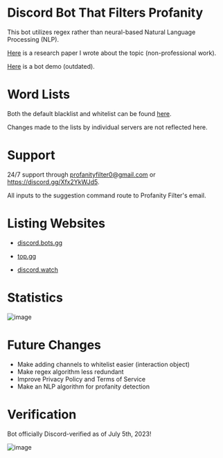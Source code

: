 # Discord Bot That Filters Profanity 
This bot utilizes regex rather than neural-based Natural Language Processing (NLP). 

[Here](https://docs.google.com/document/d/1MNkp8vCZ8zUYGCEMJW-_dn6pTFFOsdPhoWIrudeP1v4/edit?usp=sharing) is a research paper I wrote about the topic (non-professional work).

[Here](https://youtu.be/3u8xdN3v22I) is a bot demo (outdated). 

# Word Lists
Both the default blacklist and whitelist can be found [here](https://github.com/senseibence/discord-profanity-bot/blob/main/Profanity-Filtering%20Discord%20Bot/profanityList.js).

Changes made to the lists by individual servers are not reflected here.

# Support
24/7 support through profanityfilter0@gmail.com or https://discord.gg/Xfx2YkWJd5.

All inputs to the suggestion command route to Profanity Filter's email.

# Listing Websites
* [discord.bots.gg](https://discord.bots.gg/bots/986412902250594324)

* [top.gg](https://top.gg/bot/986412902250594324)

* [discord.watch](https://discord.watch/applications/986412902250594324)

# Statistics
![image](https://cdn.discordapp.com/attachments/991028278473134191/1147741528068997262/botstatistics.png)

# Future Changes
* Make adding channels to whitelist easier (interaction object)
* Make regex algorithm less redundant 
* Improve Privacy Policy and Terms of Service
* Make an NLP algorithm for profanity detection
  
# Verification
Bot officially Discord-verified as of July 5th, 2023!

![image](https://cdn.discordapp.com/attachments/1126605369444147311/1126606511565705236/botprofile.png)
